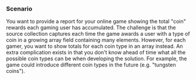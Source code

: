 ### Scenario
You want to provide a report for your online game showing the total "coin" rewards each gaming user has accumulated. The challenge is that the source collection captures each time the game awards a user with a type of coin in a growing array field containing many elements. However, for each gamer, you want to show totals for each coin type in an array instead. An extra complication exists in that you don't know ahead of time what all the possible coin types can be when developing the solution. For example, the game could introduce different coin types in the future (e.g. "tungsten coins").